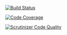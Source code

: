 [![Build Status](https://scrutinizer-ci.com/g/Deployee/plugin-shopware/badges/build.png?b=master)](https://scrutinizer-ci.com/g/Deployee/plugin-shopware/build-status/master)

[![Code Coverage](https://scrutinizer-ci.com/g/Deployee/plugin-shopware/badges/coverage.png?b=master)](https://scrutinizer-ci.com/g/Deployee/plugin-shopware/?branch=master)

[![Scrutinizer Code Quality](https://scrutinizer-ci.com/g/Deployee/plugin-shopware/badges/quality-score.png?b=master)](https://scrutinizer-ci.com/g/Deployee/plugin-shopware/?branch=master)